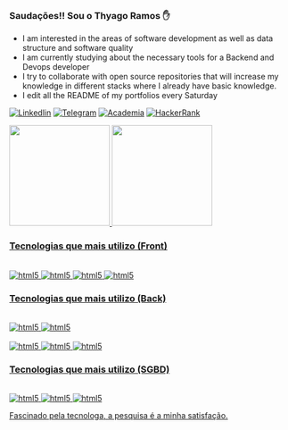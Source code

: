 ### Saudações!! Sou o Thyago Ramos ✋

- I am interested in the areas of software development as well as data structure and software quality
- I am currently studying about the necessary tools for a Backend and Devops developer
- I try to collaborate with open source repositories that will increase my knowledge in different stacks where I already have basic knowledge.
- I edit all the README of my portfolios every Saturday

[![Linkedlin](https://img.shields.io/badge/LinkedIn-0077B5?style=for-the-badge&logo=linkedin&logoColor=white)](https://www.linkedin.com/in/thyago-ramos/)
[![Telegram](https://img.shields.io/badge/Telegram-2CA5E0?style=for-the-badge&logo=telegram&logoColor=white)](https://t.me/kaficafraz) 
[![Academia](https://img.shields.io/badge/Academia-fff?style=for-the-badge&logo=academia&logoColor=black)](https://independent.academia.edu/Thyagolouiz) 
[![HackerRank](https://img.shields.io/badge/-Hackerrank-2EC866?style=for-the-badge&logo=HackerRank&logoColor=white)](https://www.hackerrank.com/oficialthyago2) 


<div>
  <a href="https://github.com/oficialthyago">
  <img height="180em" src="https://github-readme-stats.vercel.app/api?username=oficialthyago&show_icons=true&theme=tokyonight&include_all_commits=true&count_private=true"/>
  <img height="180em" src="https://github-readme-stats.vercel.app/api/top-langs/?username=oficialthyago&layout=compact&langs_count=7&theme=tokyonight"/>
</div>
  
     
     
### Tecnologias que mais utilizo (Front)

<div style= "display: inline_block"><br/>
    <img  alt="html5" src ="https://img.shields.io/badge/HTML5-E34F26?style=for-the-badge&logo=html5&logoColor=white"/>
    <img  alt="html5" src ="https://img.shields.io/badge/CSS3-1572B6?style=for-the-badge&logo=css3&logoColor=white"/>
    <img  alt="html5" src ="https://img.shields.io/badge/JavaScript-323330?style=for-the-badge&logo=javascript&logoColor=F7DF1E"/>
    <img  alt="html5" src ="https://img.shields.io/badge/Bootstrap-563D7C?style=for-the-badge&logo=bootstrap&logoColor=white"/> 
  
  </div>
  
  
### Tecnologias que mais utilizo (Back)

<div style= "display: inline_block"><br/>
    <img  alt="html5" src ="https://img.shields.io/badge/Java-ED8B00?style=for-the-badge&logo=openjdk&logoColor=white"/>
    <img  alt="html5" src ="https://img.shields.io/badge/PHP-777BB4?style=for-the-badge&logo=php&logoColor=white"/>  
</div>
  

<div style= "display: inline_block"><br/>
     <img  alt="html5" src ="https://img.shields.io/badge/AngularJS-E23237?style=for-the-badge&logo=angularjs&logoColor=white"/>
    <img  alt="html5" src ="https://img.shields.io/badge/Laravel-FF2D20?style=for-the-badge&logo=laravel&logoColor=white"/> 
     <img  alt="html5" src ="https://img.shields.io/badge/Spring-6DB33F?style=for-the-badge&logo=spring&logoColor=white"/>    
    
</div>
  
  
  ### Tecnologias que mais utilizo (SGBD)

<div style= "display: inline_block"><br/>
    <img  alt="html5" src ="https://img.shields.io/badge/MySQL-00000F?style=for-the-badge&logo=mysql&logoColor=white"/>
    <img  alt="html5" src ="https://img.shields.io/badge/PostgreSQL-316192?style=for-the-badge&logo=postgresql&logoColor=white"/>    
    <img  alt="html5" src ="https://img.shields.io/badge/MongoDB-4EA94B?style=for-the-badge&logo=mongodb&logoColor=white"/>
    
</div>




Fascinado pela tecnologa, a pesquisa é a minha satisfação.
